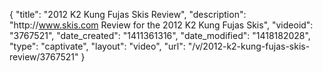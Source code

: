 {
    "title": "2012 K2 Kung Fujas Skis Review",
    "description": "http:\/\/www.skis.com Review for the 2012 K2 Kung Fujas Skis",
    "videoid": "3767521",
    "date_created": "1411361316",
    "date_modified": "1418182028",
    "type": "captivate",
    "layout": "video",
    "url": "\/v\/2012-k2-kung-fujas-skis-review\/3767521"
}